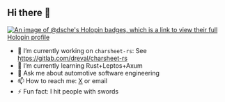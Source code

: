 ## Hi there 👋

[![An image of @dsche's Holopin badges, which is a link to view their full Holopin profile](https://holopin.me/dsche)](https://holopin.io/@dsche)

- 🔭 I’m currently working on `charsheet-rs`: See https://gitlab.com/dreval/charsheet-rs
- 🌱 I’m currently learning Rust+Leptos+Axum
- 💬 Ask me about automotive software engineering
- 📫 How to reach me: [X](https://x.com/semidecidable) or email
- ⚡ Fun fact: I hit people with swords

<!--
**dsche/dsche** is a ✨ _special_ ✨ repository because its `README.md` (this file) appears on your GitHub profile.

Here are some ideas to get you started:

- 🔭 I’m currently working on ...
- 🌱 I’m currently learning ...
- 👯 I’m looking to collaborate on ...
- 🤔 I’m looking for help with ...
- 💬 Ask me about ...
- 📫 How to reach me: ...
- 😄 Pronouns: ...
- ⚡ Fun fact: ...
-->
